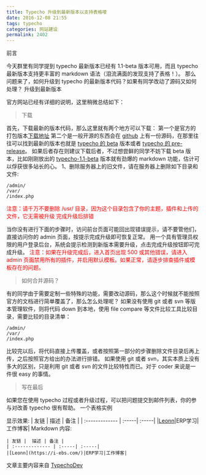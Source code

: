 ```yaml
---
title: Typecho 升级到最新版本以支持表格喽
date: 2016-12-08 21:55
tags: typecho
categories: 网站建设
permalink: 2402
---
```


前言

今天群里有同学提到 typecho 最新版本已经有 1.1-beta 版本可用，而且 typecho 最新版本支持更丰富的 markdown 语法（泪流满面的发现支持了表格！）。
那么问题来了，如何升级到 typecho 的最新版本代码？如果有同学改动了源码又如何处理？
升级到最新版本


<!--more-->


官方网站已经有详细的说明，这里稍微总结如下：
>下载

首先，下载最新的版本代码，那么这里就有两个地方可以下载：
第一个是官方的打包版本[下载地址][1]
第二个是一般开源的东西会在 [github][2] 上有一份源码，在那里往往可以找到最新的版本也就是 [typecho 的 beta][3] 版本或者 [typecho 的 pre-release][4]。
如果后者存在则建议下载后者，不过想尝鲜的同学不妨下载 beta 版本，比如刚刚放出的 [typecho-1.1-beta][5] 版本就有劲爆的 markdown 功能，估计可以俘获很多站长的心。
1、删除服务器上的旧文件，请在服务器上删除如下目录和文件:
```
/admin/
/var/
/index.php
```
<font color="red">注意：请千万不要删除 /usr/ 目录，因为这个目录包含了你的主题，插件和上传的文件，它无需被升级
完成升级后排错</font>

当你没有进行下面的步骤时，访问前台页面可能回出现错误提示，请不要管他们，直接访问你的 admin 页面，按提示完成升级即可恢复正常。
用一个具有管理员权限的用户登录后台，系统会提示检测到新版本需要升级，点击完成升级按钮即可完成升级。
<font color="red">注意：如果在升级完成后，进入首页出现 500 或其他错误，请进入 admin 页面禁用所有的插件，并启用默认模板。如果正常，请逐步排查插件或模板存在的问题。</font>

>如何合并源码？

有的同学由于需要定制一些特殊的功能，需要改动源码，那么这个时候就不能按照官方的文档进行简单覆盖了，那么怎么处理呢？
如果没有使用 git 或者 svn 等版本管理软件，则将代码 down 到本地，使用 file compare 等文件比较工具比较目录，需要比较的目录清单：
```
/admin/
/var/
/index.php
```
比较完以后，将代码直接上传覆盖，或者按照第一部分的步骤删除文件目录后再上传，之后按照官方给出的办法进行排错。
如果使用 git 或者 svn，其实本质上没有多大的区别，只是利用 git 或者 svn 的文件比较特性而已。对于 coder 来说是一件很 easy 的事情。
>写在最后

如果您在使用 typecho 过程或者升级过程，可以把问题提交到邮件列表，你的参与对改善 typecho 很有帮助。
一个表格实例

显示效果:
| 友链 |  描述 | 备注 |
| :------------- | :-----| :-----|
|[Leonn](https://i-ebs.com/)|ERP学习|工作博客|
Markdown 内容:
```
| 友链 |  描述 | 备注 |
| :------------- | :-----| :-----|
|[Leonn](https://i-ebs.com/)|ERP学习|工作博客|
```
文章主要内容来自 [TypechoDev][6]


  [1]: https://liyuans.com/t/aHR0cDovL3R5cGVjaG8ub3JnLw==
  [2]: https://liyuans.com/t/aHR0cHM6Ly9naXRodWIuY29tL3R5cGVjaG8vdHlwZWNobw==
  [3]: https://liyuans.com/t/aHR0cHM6Ly9naXRodWIuY29tL3R5cGVjaG8vdHlwZWNoby9hcmNoaXZlL21hc3Rlci56aXA=
  [4]: https://liyuans.com/t/aHR0cHM6Ly9naXRodWIuY29tL3R5cGVjaG8vdHlwZWNoby9hcmNoaXZlL3YxLjEtMTUuNS4xMi1iZXRhLnppcA==
  [5]: https://liyuans.com/t/aHR0cHM6Ly9naXRodWIuY29tL3R5cGVjaG8vdHlwZWNoby9hcmNoaXZlL3YxLjEtMTUuNS4xMi1iZXRhLnppcA==
  [6]: https://liyuans.com/t/aHR0cHM6Ly93d3cudHlwZWNob2Rldi5jb20vaW5kZXgucGhwL2FyY2hpdmVzLzc0NS8=
